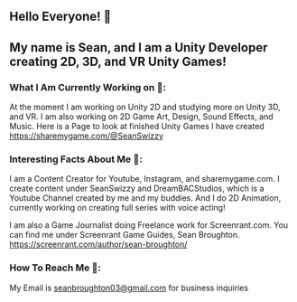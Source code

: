 ## Hello Everyone! 👋
## My name is Sean, and I am a Unity Developer creating 2D, 3D, and VR Unity Games!

### What I Am Currently Working on 🎯:
At the moment I am working on Unity 2D and studying more on Unity 3D, and VR. I am also working on 2D Game Art, Design, Sound Effects, and Music.
Here is a Page to look at finished Unity Games I have created
https://sharemygame.com/@SeanSwizzy

### Interesting Facts About Me 💯:
I am a Content Creator for Youtube, Instagram, and sharemygame.com. I create content under SeanSwizzy and DreamBACStudios, which is a Youtube Channel created by me and my buddies. And I do 2D Animation, currently working on creating full series with voice acting!

I am also a Game Journalist doing Freelance work for Screenrant.com. You can find me under Screenrant Game Guides, Sean Broughton. https://screenrant.com/author/sean-broughton/

### How To Reach Me 📣:
My Email is seanbroughton03@gmail.com for business inquiries


<!--
**SeanBroughton/SeanBroughton** is a ✨ _special_ ✨ repository because its `README.md` (this file) appears on your GitHub profile.


 
-->
